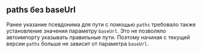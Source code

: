 ## paths без baseUrl

Ранее указание псевдонима для пути с помощью `paths` требовало также установление значения параметру `baseUrl`. Это не позволяло автоимпорту указывать правильные пути. Поэтому начиная с текущей версии `paths` больше не зависит от параметра `baseUrl`. 
